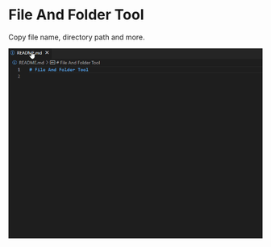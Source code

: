 # File And Folder Tool

Copy file name, directory path and more.

<img src="./images/copy.gif" alt="copy" />